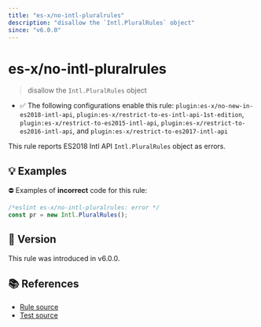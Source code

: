 ```yaml
---
title: "es-x/no-intl-pluralrules"
description: "disallow the `Intl.PluralRules` object"
since: "v6.0.0"
---
```


# es-x/no-intl-pluralrules
> disallow the `Intl.PluralRules` object

- ✅ The following configurations enable this rule: `plugin:es-x/no-new-in-es2018-intl-api`, `plugin:es-x/restrict-to-es-intl-api-1st-edition`, `plugin:es-x/restrict-to-es2015-intl-api`, `plugin:es-x/restrict-to-es2016-intl-api`, and `plugin:es-x/restrict-to-es2017-intl-api`

This rule reports ES2018 Intl API `Intl.PluralRules` object as errors.

## 💡 Examples

⛔ Examples of **incorrect** code for this rule:

<eslint-playground type="bad">

```js
/*eslint es-x/no-intl-pluralrules: error */
const pr = new Intl.PluralRules();
```

</eslint-playground>

## 🚀 Version

This rule was introduced in v6.0.0.

## 📚 References

- [Rule source](https://github.com/eslint-community/eslint-plugin-es-x/blob/master/lib/rules/no-intl-pluralrules.js)
- [Test source](https://github.com/eslint-community/eslint-plugin-es-x/blob/master/tests/lib/rules/no-intl-pluralrules.js)
